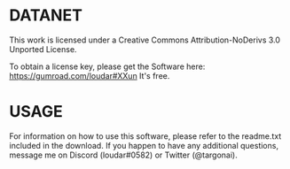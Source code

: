 # DATANET
This work is licensed under a Creative Commons Attribution-NoDerivs 3.0 Unported License.

To obtain a license key, please get the Software here:
https://gumroad.com/loudar#XXun
It's free.

# USAGE

For information on how to use this software, please refer to the readme.txt included in the download. If you happen to have any additional questions, message me on Discord (loudar#0582) or Twitter (@targonai).
